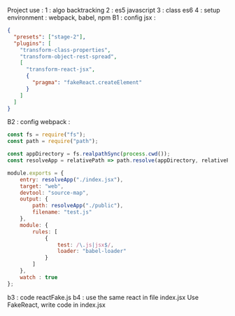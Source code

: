 Project use : 
1 : algo backtracking 
2 : es5 javascript 
3 : class es6
4 : setup environment : webpack, babel, npm
B1 : config jsx : 
``` json
{
  "presets": ["stage-2"],
  "plugins": [
    "transform-class-properties",
    "transform-object-rest-spread",
    [
      "transform-react-jsx",
      {
        "pragma": "fakeReact.createElement"
      }
    ]
  ]
}
```
B2 : config webpack : 
``` javascript
const fs = require("fs");
const path = require("path");

const appDirectory = fs.realpathSync(process.cwd());
const resolveApp = relativePath => path.resolve(appDirectory, relativePath);

module.exports = {
    entry: resolveApp("./index.jsx"),
    target: "web",
    devtool: "source-map",
    output: {
        path: resolveApp("./public"),
        filename: "test.js"
    },
    module: {
        rules: [
            {
                test: /\.js|jsx$/,
                loader: "babel-loader"
            }
        ]
    },
    watch : true
};
```
b3 : code  reactFake.js
b4 : use the same react in file index.jsx
Use FakeReact, write code in index.jsx 

